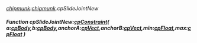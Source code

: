 _[chipmunk](../../modules/chipmunk/chipmunk-module.md):[chipmunk](../../modules/chipmunk/chipmunk-module.md).cpSlideJointNew_
##### Function cpSlideJointNew:[cpConstraint](../../modules/chipmunk/chipmunk-cpconstraint.md)( a:[cpBody](../../modules/chipmunk/chipmunk-cpbody.md),b:[cpBody](../../modules/chipmunk/chipmunk-cpbody.md),anchorA:[cpVect](../../modules/chipmunk/chipmunk-cpvect.md),anchorB:[cpVect](../../modules/chipmunk/chipmunk-cpvect.md),min:[cpFloat](../../modules/chipmunk/chipmunk-cpfloat.md),max:[cpFloat](../../modules/chipmunk/chipmunk-cpfloat.md) )
